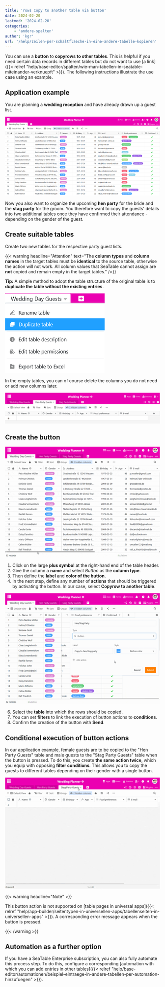 ```yaml
---
title: 'rows Copy to another table via button'
date: 2024-02-20
lastmod: '2024-02-20'
categories:
    - 'andere-spalten'
author: 'kgr'
url: '/help/zeilen-per-schaltflaeche-in-eine-andere-tabelle-kopieren'
---
```


You can use a **button** to **copyrows to other tables**. This is helpful if you need certain data records in different tables but do not want to use [a link]({{< relref "help/base-editor/spalten/wie-man-tabellen-in-seatable-miteinander-verknuepft" >}}). The following instructions illustrate the use case using an example.

## Application example

You are planning a **wedding reception** and have already drawn up a guest list.

![Example guest list](images/Beispiel-Gaesteliste.png)

Now you also want to organize the upcoming **hen party** for the bride and the **stag party** for the groom. You therefore want to copy the guests' details into two additional tables once they have confirmed their attendance - depending on the gender of the guest.

## Create suitable tables

Create two new tables for the respective party guest lists.

{{< warning  headline="Attention"  text="The **column types** and **column names** in the target tables must be **identical** to the source table, otherwise the action will not work. All column values that SeaTable cannot assign are **not** copied and remain empty in the target tables." />}}

**Tip:** A simple method to adopt the table structure of the original table is to **duplicate the table without the existing entries**.

![Duplicate table structure](images/Tabellenstruktur-duplizieren.png)

In the empty tables, you can of course delete the columns you do not need or add new columns later.

![Empty duplicated tables](images/Leere-duplizierte-Tabellen.png)

## Create the button

![Create button](images/Schaltflaeche-anlegen.gif)

1. Click on the large **plus symbol** at the right-hand end of the table header.
2. Give the column a **name** and select _Button_ as the **column type**.
3. Then define the **label** and **color of the button**.
4. In the next step, define any number of **actions** that should be triggered by activating the button. In our case, select **Copyrow to another table**.

![Copy button action row to another table](images/Schaltflaechen-Aktion-Zeile-in-andere-Tabelle-kopieren.gif)

6. Select the **table** into which the rows should be copied.
7. You can set **filters** to link the execution of button actions to **conditions**.
8. Confirm the creation of the button with **Send**.

## Conditional execution of button actions

In our application example, female guests are to be copied to the "Hen Party Guests" table and male guests to the "Stag Party Guests" table when the button is pressed. To do this, you create **the same action twice**, which you equip with opposing **filter conditions**. This allows you to copy the guests to different tables depending on their gender with a single button.

![Copied by button rows](images/Per-Schaltflaeche-kopierte-Zeilen.gif)

{{< warning  headline="Note" >}}

This button action is not supported on [table pages in universal apps]({{< relref "help/app-builder/seitentypen-in-universellen-apps/tabellenseiten-in-universellen-apps" >}}). A corresponding error message appears when the button is pressed.

{{< /warning >}}

## Automation as a further option

If you have a SeaTable Enterprise subscription, you can also fully automate this process step. To do this, configure a corresponding [automation with which you can add entries in other tables]({{< relref "help/base-editor/automationen/beispiel-eintraege-in-andere-tabellen-per-automation-hinzufuegen" >}}).
